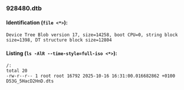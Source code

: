 ### 928480.dtb
#### Identification (`file <*>`):
```
Device Tree Blob version 17, size=14258, boot CPU=0, string block size=1398, DT structure block size=12804
```
#### Listing (`ls -AlR --time-style=full-iso <*>`):
```
/:
total 20
-rw-r--r-- 1 root root 16792 2025-10-16 16:31:00.016682862 +0100 D53G_5HacD2HnD.dts
```

